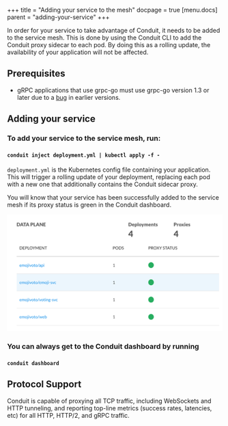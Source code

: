 +++
title = "Adding your service to the mesh"
docpage = true
[menu.docs]
  parent = "adding-your-service"
+++

In order for your service to take advantage of Conduit, it needs to be added
to the service mesh. This is done by using the Conduit CLI to add the Conduit
proxy sidecar to each pod. By doing this as a rolling update, the availability
of your application will not be affected.

## Prerequisites

* gRPC applications that use grpc-go must use grpc-go version 1.3 or later due
  to a [bug](https://github.com/grpc/grpc-go/issues/1120) in earlier versions.

## Adding your service

### To add your service to the service mesh, run:
#### `conduit inject deployment.yml | kubectl apply -f -`

`deployment.yml` is the Kubernetes config file containing your
application. This will trigger a rolling update of your deployment, replacing
each pod with a new one that additionally contains the Conduit sidecar proxy.

You will know that your service has been successfully added to the service mesh
if its proxy status is green in the Conduit dashboard.

![](images/dashboard-data-plane.png "conduit dashboard")

### You can always get to the Conduit dashboard by running
#### `conduit dashboard`

## Protocol Support

Conduit is capable of proxying all TCP traffic, including WebSockets and HTTP
tunneling, and reporting top-line metrics (success rates, latencies, etc) for
all HTTP, HTTP/2, and gRPC traffic.
